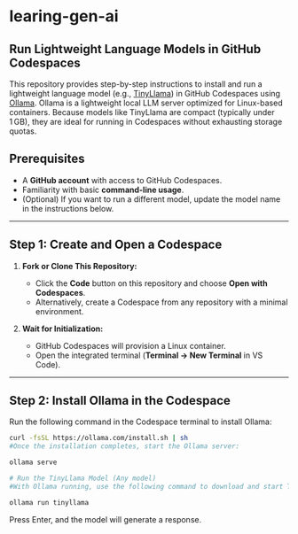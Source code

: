 # learing-gen-ai

## Run Lightweight Language Models in GitHub Codespaces

This repository provides step-by-step instructions to install and run a lightweight language model (e.g., [TinyLlama](https://github.com/jzhang38/TinyLlama)) in GitHub Codespaces using [Ollama](https://ollama.com). Ollama is a lightweight local LLM server optimized for Linux-based containers. Because models like TinyLlama are compact (typically under 1 GB), they are ideal for running in Codespaces without exhausting storage quotas.

## Prerequisites

- A **GitHub account** with access to GitHub Codespaces.
- Familiarity with basic **command-line usage**.
- (Optional) If you want to run a different model, update the model name in the instructions below.

---

## Step 1: Create and Open a Codespace

1. **Fork or Clone This Repository:**
   - Click the **Code** button on this repository and choose **Open with Codespaces**.
   - Alternatively, create a Codespace from any repository with a minimal environment.

2. **Wait for Initialization:**
   - GitHub Codespaces will provision a Linux container.
   - Open the integrated terminal (**Terminal → New Terminal** in VS Code).

---

## Step 2: Install Ollama in the Codespace

Run the following command in the Codespace terminal to install Ollama:

```bash
curl -fsSL https://ollama.com/install.sh | sh
#Once the installation completes, start the Ollama server:

ollama serve

# Run the TinyLlama Model (Any model)
#With Ollama running, use the following command to download and start TinyLlama:

ollama run tinyllama
```
Press Enter, and the model will generate a response.